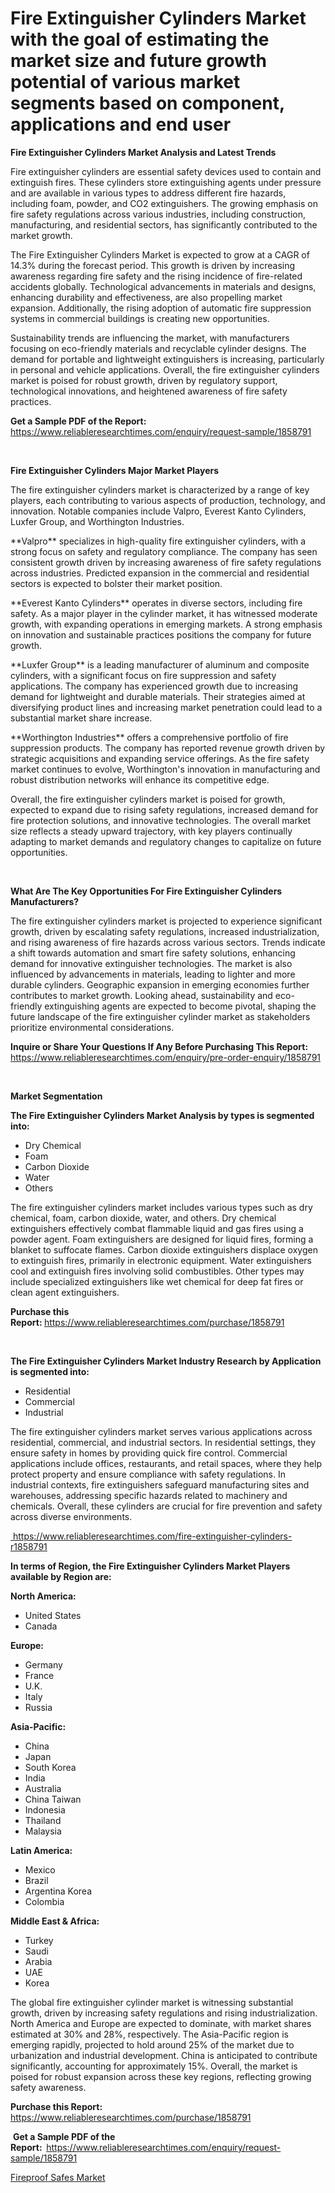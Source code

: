 <p><h1>Fire Extinguisher Cylinders Market with the goal of estimating the market size and future growth potential of various market segments based on component, applications and end user</h1></p><p><strong>Fire Extinguisher Cylinders Market Analysis and Latest Trends</strong></p>
<p><p>Fire extinguisher cylinders are essential safety devices used to contain and extinguish fires. These cylinders store extinguishing agents under pressure and are available in various types to address different fire hazards, including foam, powder, and CO2 extinguishers. The growing emphasis on fire safety regulations across various industries, including construction, manufacturing, and residential sectors, has significantly contributed to the market growth.</p><p>The Fire Extinguisher Cylinders Market is expected to grow at a CAGR of 14.3% during the forecast period. This growth is driven by increasing awareness regarding fire safety and the rising incidence of fire-related accidents globally. Technological advancements in materials and designs, enhancing durability and effectiveness, are also propelling market expansion. Additionally, the rising adoption of automatic fire suppression systems in commercial buildings is creating new opportunities. </p><p>Sustainability trends are influencing the market, with manufacturers focusing on eco-friendly materials and recyclable cylinder designs. The demand for portable and lightweight extinguishers is increasing, particularly in personal and vehicle applications. Overall, the fire extinguisher cylinders market is poised for robust growth, driven by regulatory support, technological innovations, and heightened awareness of fire safety practices.</p></p>
<p><strong>Get a Sample PDF of the Report:&nbsp;</strong> <a href="https://www.reliableresearchtimes.com/enquiry/request-sample/1858791?utm_campaign=2338&utm_medium=2&utm_source=Github&utm_content=ia&utm_term=19022025&utm_id=fire-extinguisher-cylinders">https://www.reliableresearchtimes.com/enquiry/request-sample/1858791</a></p>
<p>&nbsp;</p>
<p><strong>Fire Extinguisher Cylinders Major Market Players</strong></p>
<p><p>The fire extinguisher cylinders market is characterized by a range of key players, each contributing to various aspects of production, technology, and innovation. Notable companies include Valpro, Everest Kanto Cylinders, Luxfer Group, and Worthington Industries.</p><p>**Valpro** specializes in high-quality fire extinguisher cylinders, with a strong focus on safety and regulatory compliance. The company has seen consistent growth driven by increasing awareness of fire safety regulations across industries. Predicted expansion in the commercial and residential sectors is expected to bolster their market position.</p><p>**Everest Kanto Cylinders** operates in diverse sectors, including fire safety. As a major player in the cylinder market, it has witnessed moderate growth, with expanding operations in emerging markets. A strong emphasis on innovation and sustainable practices positions the company for future growth.</p><p>**Luxfer Group** is a leading manufacturer of aluminum and composite cylinders, with a significant focus on fire suppression and safety applications. The company has experienced growth due to increasing demand for lightweight and durable materials. Their strategies aimed at diversifying product lines and increasing market penetration could lead to a substantial market share increase.</p><p>**Worthington Industries** offers a comprehensive portfolio of fire suppression products. The company has reported revenue growth driven by strategic acquisitions and expanding service offerings. As the fire safety market continues to evolve, Worthington's innovation in manufacturing and robust distribution networks will enhance its competitive edge.</p><p>Overall, the fire extinguisher cylinders market is poised for growth, expected to expand due to rising safety regulations, increased demand for fire protection solutions, and innovative technologies. The overall market size reflects a steady upward trajectory, with key players continually adapting to market demands and regulatory changes to capitalize on future opportunities.</p></p>
<p>&nbsp;</p>
<p><strong>What Are The Key Opportunities For Fire Extinguisher Cylinders Manufacturers?</strong></p>
<p><p>The fire extinguisher cylinders market is projected to experience significant growth, driven by escalating safety regulations, increased industrialization, and rising awareness of fire hazards across various sectors. Trends indicate a shift towards automation and smart fire safety solutions, enhancing demand for innovative extinguisher technologies. The market is also influenced by advancements in materials, leading to lighter and more durable cylinders. Geographic expansion in emerging economies further contributes to market growth. Looking ahead, sustainability and eco-friendly extinguishing agents are expected to become pivotal, shaping the future landscape of the fire extinguisher cylinder market as stakeholders prioritize environmental considerations.</p></p>
<p><strong>Inquire or Share Your Questions If Any Before Purchasing This Report:</strong> <a href="https://www.reliableresearchtimes.com/enquiry/pre-order-enquiry/1858791?utm_campaign=2338&utm_medium=2&utm_source=Github&utm_content=ia&utm_term=19022025&utm_id=fire-extinguisher-cylinders">https://www.reliableresearchtimes.com/enquiry/pre-order-enquiry/1858791</a></p>
<p>&nbsp;</p>
<p><strong>Market Segmentation</strong></p>
<p><strong>The Fire Extinguisher Cylinders Market Analysis by types is segmented into:</strong></p>
<p><ul><li>Dry Chemical</li><li>Foam</li><li>Carbon Dioxide</li><li>Water</li><li>Others</li></ul></p>
<p><p>The fire extinguisher cylinders market includes various types such as dry chemical, foam, carbon dioxide, water, and others. Dry chemical extinguishers effectively combat flammable liquid and gas fires using a powder agent. Foam extinguishers are designed for liquid fires, forming a blanket to suffocate flames. Carbon dioxide extinguishers displace oxygen to extinguish fires, primarily in electronic equipment. Water extinguishers cool and extinguish fires involving solid combustibles. Other types may include specialized extinguishers like wet chemical for deep fat fires or clean agent extinguishers.</p></p>
<p><strong>Purchase this Report:&nbsp;</strong><a href="https://www.reliableresearchtimes.com/purchase/1858791?utm_campaign=2338&utm_medium=2&utm_source=Github&utm_content=ia&utm_term=19022025&utm_id=fire-extinguisher-cylinders">https://www.reliableresearchtimes.com/purchase/1858791</a></p>
<p>&nbsp;</p>
<p><strong>The Fire Extinguisher Cylinders Market Industry Research by Application is segmented into:</strong></p>
<p><ul><li>Residential</li><li>Commercial</li><li>Industrial</li></ul></p>
<p><p>The fire extinguisher cylinders market serves various applications across residential, commercial, and industrial sectors. In residential settings, they ensure safety in homes by providing quick fire control. Commercial applications include offices, restaurants, and retail spaces, where they help protect property and ensure compliance with safety regulations. In industrial contexts, fire extinguishers safeguard manufacturing sites and warehouses, addressing specific hazards related to machinery and chemicals. Overall, these cylinders are crucial for fire prevention and safety across diverse environments.</p></p>
<p><a href="https://www.reliableresearchtimes.com/fire-extinguisher-cylinders-r1858791?utm_campaign=2338&utm_medium=2&utm_source=Github&utm_content=ia&utm_term=19022025&utm_id=fire-extinguisher-cylinders">&nbsp;https://www.reliableresearchtimes.com/fire-extinguisher-cylinders-r1858791</a></p>
<p><strong>In terms of Region, the Fire Extinguisher Cylinders Market Players available by Region are:</strong></p>
<p>
    <p> <strong> North America: </strong>
        <ul>
            <li>United States</li>
            <li>Canada</li>
        </ul>
        </p> 
    <p> <strong> Europe: </strong>
        <ul>
            <li>Germany</li>
            <li>France</li>
            <li>U.K.</li>
            <li>Italy</li>
            <li>Russia</li>
        </ul>
        </p> 
    <p> <strong> Asia-Pacific: </strong>
        <ul>
            <li>China</li>
            <li>Japan</li>
            <li>South Korea</li>
            <li>India</li>
            <li>Australia</li>
            <li>China Taiwan</li>
            <li>Indonesia</li>
            <li>Thailand</li>
            <li>Malaysia</li>
        </ul>
        </p> 
    <p> <strong> Latin America: </strong>
        <ul>
            <li>Mexico</li>
            <li>Brazil</li>
            <li>Argentina Korea</li>
            <li>Colombia</li>
        </ul>
        </p> 
    <p> <strong> Middle East & Africa: </strong>
        <ul>
            <li>Turkey</li>
            <li>Saudi</li>
            <li>Arabia</li>
            <li>UAE</li>
            <li>Korea</li>
        </ul>
    </p>
    </p>
<p><p>The global fire extinguisher cylinder market is witnessing substantial growth, driven by increasing safety regulations and rising industrialization. North America and Europe are expected to dominate, with market shares estimated at 30% and 28%, respectively. The Asia-Pacific region is emerging rapidly, projected to hold around 25% of the market due to urbanization and industrial development. China is anticipated to contribute significantly, accounting for approximately 15%. Overall, the market is poised for robust expansion across these key regions, reflecting growing safety awareness.</p></p>
<p><strong>Purchase this Report: </strong><a href="https://www.reliableresearchtimes.com/purchase/1858791?utm_campaign=2338&utm_medium=2&utm_source=Github&utm_content=ia&utm_term=19022025&utm_id=fire-extinguisher-cylinders">https://www.reliableresearchtimes.com/purchase/1858791</a></p>
<p>&nbsp;<strong>Get a Sample PDF of the Report:&nbsp;&nbsp;</strong><a href="https://www.reliableresearchtimes.com/enquiry/request-sample/1858791?utm_campaign=2338&utm_medium=2&utm_source=Github&utm_content=ia&utm_term=19022025&utm_id=fire-extinguisher-cylinders">https://www.reliableresearchtimes.com/enquiry/request-sample/1858791</a></p>
<p><strong></strong></p>
<p><p><a href="https://github.com/alberthagorsuch/Market-Research-Report-List-1/blob/main/fireproof-safes-market.md?utm_campaign=2338&utm_medium=2&utm_source=Github&utm_content=ia&utm_term=19022025&utm_id=fire-extinguisher-cylinders">Fireproof Safes Market</a></p></p>